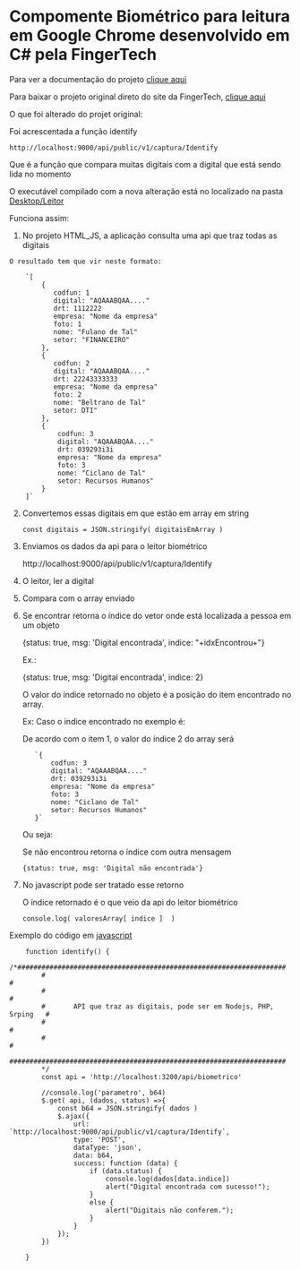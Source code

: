 # Compomente Biométrico para leitura em Google Chrome desenvolvido em C# pela FingerTech

Para ver a documentação do projeto [clique aqui](http://fingertech.com.br/download/Nitgen/FingertecWeb/Manuais_Instalacao/Guia_FingertechWeb_Projetos.pdf)

Para baixar o projeto original direto do site da FingerTech, [clique aqui](https://bit.ly/2CZ8CRH)

O que foi alterado do projet original:

Foi acrescentada a função identify 
    
    http://localhost:9000/api/public/v1/captura/Identify

Que é a função que compara muitas digitais com a digital que está sendo lida no momento

O executável compilado com a nova alteração está no localizado na pasta [Desktop/Leitor](https://github.com/cbcarlos07/componenteBiometrico/tree/master/Desktop/Leitor/Release)

Funciona assim:

  1. No projeto HTML_JS, a aplicação consulta uma api que traz todas as digitais

    O resultado tem que vir neste formato:

        `[
            {
               codfun: 1
               digital: "AQAAABQAA...."
               drt: 1112222
               empresa: "Nome da empresa"
               foto: 1
               nome: "Fulano de Tal"
               setor: "FINANCEIRO"
            },
            {
               codfun: 2
               digital: "AQAAABQAA...."
               drt: 22243333333
               empresa: "Nome da empresa"
               foto: 2
               nome: "Beltrano de Tal"
               setor: DTI"
            },
            {
                codfun: 3
                digital: "AQAAABQAA...."
                drt: 039293i3i
                empresa: "Nome da empresa"
                foto: 3
                nome: "Ciclano de Tal"
                setor: Recursos Humanos"
            }     
        ]`

  2. Convertemos essas digitais em que estão em array em string
    
        
        `const digitais = JSON.stringify( digitaisEmArray )`

  3. Enviamos os dados da api para o leitor biométrico

        http://localhost:9000/api/public/v1/captura/Identify

  4. O leitor, ler a digital

  5. Compara com o array enviado

  6. Se encontrar retorna o índice do vetor onde está localizada a pessoa em um objeto 

        {status: true, msg: 'Digital encontrada', indice: "+idxEncontrou+"}

        Ex.:

        {status: true, msg: 'Digital encontrada', indice: 2}

        O valor do índice retornado no objeto é a posição do item encontrado no array.

        Ex: Caso o indice encontrado no exemplo é:

        De acordo com o item 1, o valor do índice 2 do array será


            `{
                codfun: 3
                digital: "AQAAABQAA...."
                drt: 039293i3i
                empresa: "Nome da empresa"
                foto: 3
                nome: "Ciclano de Tal"
                setor: Recursos Humanos"
            }`

        Ou seja:

            


     Se não encontrou retorna o índice com outra mensagem

        `{status: true, msg: 'Digital não encontrada'}`

  7. No javascript pode ser tratado esse retorno
    
        O índice retornado é o que veio da api do leitor biométrico

        `console.log( valoresArray[ indice ]  )`     



   Exemplo do código em [javascript](https://github.com/cbcarlos07/componenteBiometrico/blob/master/WEB/HTML_JS/js/fingertechweb.js)

        function identify() {
            /*###################################################################
            #                                                                   #
            #                                                                   #
            #       API que traz as digitais, pode ser em Nodejs, PHP, Srping   #
            #                                                                   #
            #                                                                   #
            #####################################################################
            */
            const api = 'http://localhost:3200/api/biometrico'	
            
            //console.log('parametro', b64)
            $.get( api, (dados, status) =>{
                const b64 = JSON.stringify( dados ) 
                $.ajax({
                    url: `http://localhost:9000/api/public/v1/captura/Identify`,
                    type: 'POST',
                    dataType: 'json',
                    data: b64,
                    success: function (data) {
                        if (data.status) {
                            console.log(dados[data.indice])
                            alert("Digital encontrada com sucesso!");
                        }
                        else {
                            alert("Digitais não conferem.");
                        }
                    }
                });
            })         

        }